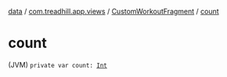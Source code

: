 [data](../../index.md) / [com.treadhill.app.views](../index.md) / [CustomWorkoutFragment](index.md) / [count](./count.md)

# count

(JVM) `private var count: `[`Int`](https://kotlinlang.org/api/latest/jvm/stdlib/kotlin/-int/index.html)